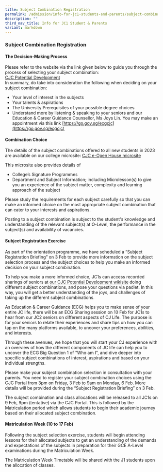 ```yaml
---
title: Subject Combination Registration
permalink: /admission/info-for-jc1-students-and-parents/subject-combination-registration/
description: ""
third_nav_title: Info for JC1 Student & Parents
variant: markdown
---
```

### **Subject Combination Registration**
#### **The Decision-Making Process**
Please refer to the website via the link given below to guide you through the process of selecting your subject combination:
<br>[CJC Potential Development](https://sites.google.com/moe.edu.sg/subjectcombinationselection/jc1-subject-selection)
<br>In summary, do take into consideration the following when deciding on your subject combination:
* Your level of interest in the subjects
* Your talents &amp; aspirations
* The University Prerequisites of your possible degree choices
* Understand more by listening &amp; speaking to your seniors and our Education &amp; Career Guidance Counsellor, Ms Joys Lin. You may make an appointment via this link&nbsp;[https://go.gov.sg/ecgcjc](https://go.gov.sg/ecgcjc)

#### **Combination Choice**
The details of the subject combinations offered to all new students in 2023 are available on our college microsite:&nbsp;[CJC e-Open House microsite](https://cjcopenhouse.moe.edu.sg/eopenhouse/academic-information/subject-combinations/)

This microsite also provides details of
* College’s Signature Programmes
* Department and Subject Information; including Microlesson(s) to give you an experience of the subject matter, complexity and learning approach of the subject

Please study the requirements for each subject carefully so that you can make an informed choice on the most appropriate subject combination that can cater to your interests and aspirations.

Posting to a subject combination is subject to the student's knowledge and understanding of the relevant subject(s) at O-Level, the performance in the subject(s) and availability of vacancies.

#### **Subject Registration Exercise**
As part of the orientation programme, we have scheduled a “Subject Registration Briefing” on 3 Feb to provide more information on the subject selection process and the subject choices to help you make an informed decision on your subject combination.

To help you make a more informed choice, JC1s can access recorded sharings of seniors&nbsp;at&nbsp;[our CJC Potential Development wikisite](https://go.gov.sg/jc1-subj-select)&nbsp;doing different subject combinations, and pose your questions via padlet. In this way, you will get a better understanding of the joys, and challenges of taking up the different subject combinations.&nbsp;

As Education &amp; Career Guidance (ECG) helps you to make sense of your entire JC life, there will be an ECG Sharing session on 10 Feb for JC1s to hear from our JC2 seniors on different aspects of CJ Life. The purpose is for your seniors to relate their experiences and share tips on how you can tap on the many platforms available, to uncover your preferences, abilities, and interests.&nbsp;

Through these avenues, we hope that you will start your CJ experience with an overview of how the different components of JC life can help you to uncover the ECG Big Question 1 of "Who am I", and dive deeper into specific subject combinations of interest, aspirations and based on your individual strengths.&nbsp;

Please make your subject combination selection in consultation with your parents. You need to register your subject combination choices using the CJC Portal from 3pm on Friday, 3 Feb to 9am on Monday, 6 Feb. More details will be provided during the “Subject Registration Briefing” on 3 Feb.&nbsp;

The subject combination and class allocations will be released to all JC1s on 9 Feb, 9pm (tentative)&nbsp;via the CJC Portal. This is followed by the Matriculation period which allows students to begin their academic journey based on their allocated subject combination.

#### **Matriculation Week (10 to 17 Feb)**
Following the subject selection exercise, students will begin attending lessons for their allocated subjects to get an understanding of the demands and expectations of the subjects in preparation for their GCE A-Level examinations during the Matriculation Week.

The Matriculation Week Timetable will be shared with the J1 students upon the allocation of classes.